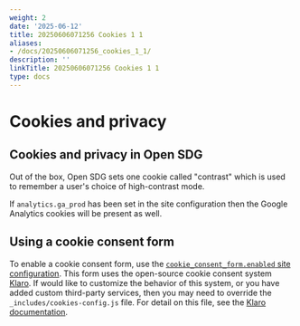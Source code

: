 ```yaml
---
weight: 2
date: '2025-06-12'
title: 20250606071256 Cookies 1 1
aliases:
- /docs/20250606071256_cookies_1_1/
description: ''
linkTitle: 20250606071256 Cookies 1 1
type: docs
---
```


<h1>Cookies and privacy</h1>

## Cookies and privacy in Open SDG

Out of the box, Open SDG sets one cookie called "contrast" which is used to remember a user's choice of high-contrast mode.

If `analytics.ga_prod` has been set in the site configuration then the Google Analytics cookies will be present as well.

## Using a cookie consent form

To enable a cookie consent form, use the [`cookie_consent_form.enabled` site configuration](configuration.md#cookie_consent_form). This form uses the open-source cookie consent system [Klaro](https://heyklaro.com/docs/). If would like to customize the behavior of this system, or you have added custom third-party services, then you may need to override the `_includes/cookies-config.js` file. For detail on this file, see the [Klaro documentation](https://heyklaro.com/docs/integration/annotated-configuration).
